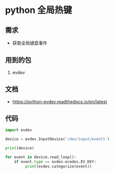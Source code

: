 # python 全局热键

## 需求

- 获取全局键盘事件

## 用到的包

1. evdev

## 文档

-  https://python-evdev.readthedocs.io/en/latest 

## 代码

```python
import evdev

device = evdev.InputDevice('/dev/input/event1')

print(device)

for event in device.read_loop():
    if event.type == evdev.ecodes.EV_KEY:
         print(evdev.categorize(event))
```



